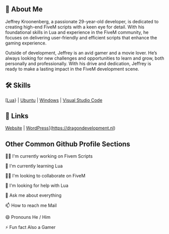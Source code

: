 ## 🚀 About Me
Jeffrey Kroonenberg, a passionate 29-year-old developer, is dedicated to creating high-end FiveM scripts with a keen eye for detail. With his foundational skills in Lua and experience in the FiveM community, he focuses on delivering user-friendly and efficient scripts that enhance the gaming experience.

Outside of development, Jeffrey is an avid gamer and a  movie lover. He’s always looking for new challenges and opportunities to learn and grow, both personally and professionally. With his drive and dedication, Jeffrey is ready to make a lasting impact in the FiveM development scene.


## 🛠 Skills
  [[Lua](https://img.shields.io/badge/Lua-%232C2D72.svg?logo=lua&logoColor=white)} | [Ubuntu](https://img.shields.io/badge/Ubuntu-E95420?logo=ubuntu&logoColor=white) | [Windows](https://custom-icon-badges.demolab.com/badge/Windows-0078D6?logo=windows11&logoColor=white) | 	[Visual Studio Code](https://custom-icon-badges.demolab.com/badge/Visual%20Studio%20Code-0078d7.svg?logo=vsc&logoColor=white)
## 🔗 Links
[Website](https://img.shields.io/website-up-down-green-red/http/NOTAWORKINGLINK.com.svg) | [WordPress](https://img.shields.io/badge/WordPress-%2321759B.svg?logo=wordpress&logoColor=white)](https://dragondevelopment.nl)


## Other Common Github Profile Sections
👩‍💻 I'm currently working on Fivem Scripts

🧠 I'm currently learning Lua

👯‍♀️ I'm looking to collaborate on FiveM

🤔 I'm looking for help with Lua

💬 Ask me about everything

📫 How to reach me Mail

😄 Pronouns He / Him

⚡️ Fun fact Also a Gamer

